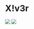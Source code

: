 # X!v3r

![](https://github-readme-stats.vercel.app/api?username=xiv3r&show_icons=true&theme=transparent) ![](https://github-readme-streak-stats.herokuapp.com/?user=xiv3r&theme=transparent&hide_border=false)
